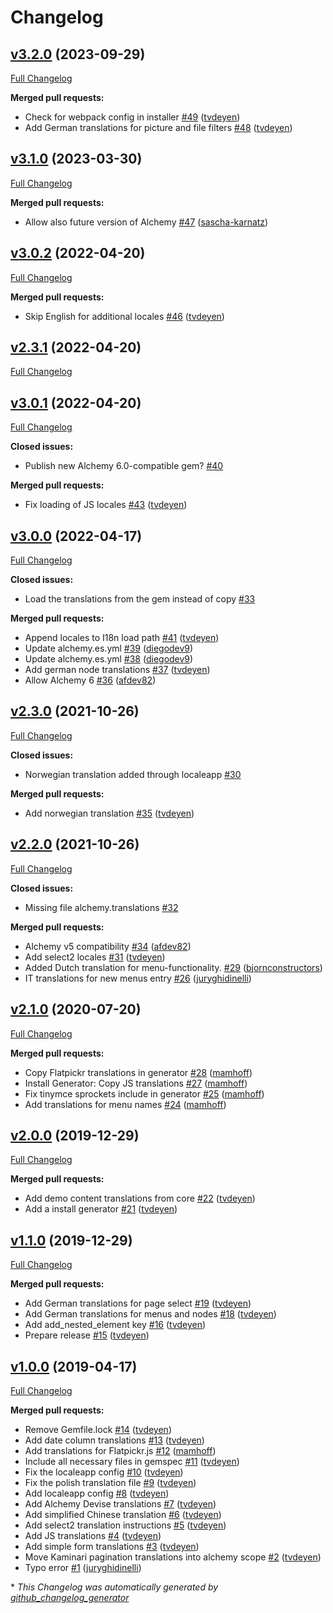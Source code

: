 # Changelog

## [v3.2.0](https://github.com/AlchemyCMS/alchemy_i18n/tree/v3.2.0) (2023-09-29)

[Full Changelog](https://github.com/AlchemyCMS/alchemy_i18n/compare/v3.1.0...v3.2.0)

**Merged pull requests:**

- Check for webpack config in installer [\#49](https://github.com/AlchemyCMS/alchemy_i18n/pull/49) ([tvdeyen](https://github.com/tvdeyen))
- Add German translations for picture and file filters [\#48](https://github.com/AlchemyCMS/alchemy_i18n/pull/48) ([tvdeyen](https://github.com/tvdeyen))

## [v3.1.0](https://github.com/AlchemyCMS/alchemy_i18n/tree/v3.1.0) (2023-03-30)

[Full Changelog](https://github.com/AlchemyCMS/alchemy_i18n/compare/v3.0.2...v3.1.0)

**Merged pull requests:**

- Allow also future version of Alchemy [\#47](https://github.com/AlchemyCMS/alchemy_i18n/pull/47) ([sascha-karnatz](https://github.com/sascha-karnatz))

## [v3.0.2](https://github.com/AlchemyCMS/alchemy_i18n/tree/v3.0.2) (2022-04-20)

[Full Changelog](https://github.com/AlchemyCMS/alchemy_i18n/compare/v2.3.1...v3.0.2)

**Merged pull requests:**

- Skip English for additional locales [\#46](https://github.com/AlchemyCMS/alchemy_i18n/pull/46) ([tvdeyen](https://github.com/tvdeyen))

## [v2.3.1](https://github.com/AlchemyCMS/alchemy_i18n/tree/v2.3.1) (2022-04-20)

[Full Changelog](https://github.com/AlchemyCMS/alchemy_i18n/compare/v3.0.1...v2.3.1)

## [v3.0.1](https://github.com/AlchemyCMS/alchemy_i18n/tree/v3.0.1) (2022-04-20)

[Full Changelog](https://github.com/AlchemyCMS/alchemy_i18n/compare/v3.0.0...v3.0.1)

**Closed issues:**

- Publish new Alchemy 6.0-compatible gem? [\#40](https://github.com/AlchemyCMS/alchemy_i18n/issues/40)

**Merged pull requests:**

- Fix loading of JS locales [\#43](https://github.com/AlchemyCMS/alchemy_i18n/pull/43) ([tvdeyen](https://github.com/tvdeyen))

## [v3.0.0](https://github.com/AlchemyCMS/alchemy_i18n/tree/v3.0.0) (2022-04-17)

[Full Changelog](https://github.com/AlchemyCMS/alchemy_i18n/compare/v2.3.0...v3.0.0)

**Closed issues:**

- Load the translations from the gem instead of copy [\#33](https://github.com/AlchemyCMS/alchemy_i18n/issues/33)

**Merged pull requests:**

- Append locales to I18n load path [\#41](https://github.com/AlchemyCMS/alchemy_i18n/pull/41) ([tvdeyen](https://github.com/tvdeyen))
- Update alchemy.es.yml [\#39](https://github.com/AlchemyCMS/alchemy_i18n/pull/39) ([diegodev9](https://github.com/diegodev9))
- Update alchemy.es.yml [\#38](https://github.com/AlchemyCMS/alchemy_i18n/pull/38) ([diegodev9](https://github.com/diegodev9))
- Add german node translations [\#37](https://github.com/AlchemyCMS/alchemy_i18n/pull/37) ([tvdeyen](https://github.com/tvdeyen))
- Allow Alchemy 6 [\#36](https://github.com/AlchemyCMS/alchemy_i18n/pull/36) ([afdev82](https://github.com/afdev82))

## [v2.3.0](https://github.com/AlchemyCMS/alchemy_i18n/tree/v2.3.0) (2021-10-26)

[Full Changelog](https://github.com/AlchemyCMS/alchemy_i18n/compare/v2.2.0...v2.3.0)

**Closed issues:**

- Norwegian translation added through localeapp [\#30](https://github.com/AlchemyCMS/alchemy_i18n/issues/30)

**Merged pull requests:**

- Add norwegian translation [\#35](https://github.com/AlchemyCMS/alchemy_i18n/pull/35) ([tvdeyen](https://github.com/tvdeyen))

## [v2.2.0](https://github.com/AlchemyCMS/alchemy_i18n/tree/v2.2.0) (2021-10-26)

[Full Changelog](https://github.com/AlchemyCMS/alchemy_i18n/compare/v2.1.0...v2.2.0)

**Closed issues:**

- Missing file alchemy.translations [\#32](https://github.com/AlchemyCMS/alchemy_i18n/issues/32)

**Merged pull requests:**

- Alchemy v5 compatibility [\#34](https://github.com/AlchemyCMS/alchemy_i18n/pull/34) ([afdev82](https://github.com/afdev82))
- Add select2 locales [\#31](https://github.com/AlchemyCMS/alchemy_i18n/pull/31) ([tvdeyen](https://github.com/tvdeyen))
- Added Dutch translation for menu-functionality. [\#29](https://github.com/AlchemyCMS/alchemy_i18n/pull/29) ([bjornconstructors](https://github.com/bjornconstructors))
- IT translations for new menus entry [\#26](https://github.com/AlchemyCMS/alchemy_i18n/pull/26) ([juryghidinelli](https://github.com/juryghidinelli))

## [v2.1.0](https://github.com/AlchemyCMS/alchemy_i18n/tree/v2.1.0) (2020-07-20)

[Full Changelog](https://github.com/AlchemyCMS/alchemy_i18n/compare/v2.0.0...v2.1.0)

**Merged pull requests:**

- Copy Flatpickr translations in generator [\#28](https://github.com/AlchemyCMS/alchemy_i18n/pull/28) ([mamhoff](https://github.com/mamhoff))
- Install Generator: Copy JS translations [\#27](https://github.com/AlchemyCMS/alchemy_i18n/pull/27) ([mamhoff](https://github.com/mamhoff))
- Fix tinymce sprockets include in generator [\#25](https://github.com/AlchemyCMS/alchemy_i18n/pull/25) ([mamhoff](https://github.com/mamhoff))
- Add translations for menu names [\#24](https://github.com/AlchemyCMS/alchemy_i18n/pull/24) ([mamhoff](https://github.com/mamhoff))

## [v2.0.0](https://github.com/AlchemyCMS/alchemy_i18n/tree/v2.0.0) (2019-12-29)

[Full Changelog](https://github.com/AlchemyCMS/alchemy_i18n/compare/v1.1.0...v2.0.0)

**Merged pull requests:**

- Add demo content translations from core [\#22](https://github.com/AlchemyCMS/alchemy_i18n/pull/22) ([tvdeyen](https://github.com/tvdeyen))
- Add a install generator [\#21](https://github.com/AlchemyCMS/alchemy_i18n/pull/21) ([tvdeyen](https://github.com/tvdeyen))

## [v1.1.0](https://github.com/AlchemyCMS/alchemy_i18n/tree/v1.1.0) (2019-12-29)

[Full Changelog](https://github.com/AlchemyCMS/alchemy_i18n/compare/v1.0.0...v1.1.0)

**Merged pull requests:**

- Add German translations for page select [\#19](https://github.com/AlchemyCMS/alchemy_i18n/pull/19) ([tvdeyen](https://github.com/tvdeyen))
- Add German translations for menus and nodes [\#18](https://github.com/AlchemyCMS/alchemy_i18n/pull/18) ([tvdeyen](https://github.com/tvdeyen))
- Add add\_nested\_element key [\#16](https://github.com/AlchemyCMS/alchemy_i18n/pull/16) ([tvdeyen](https://github.com/tvdeyen))
- Prepare release [\#15](https://github.com/AlchemyCMS/alchemy_i18n/pull/15) ([tvdeyen](https://github.com/tvdeyen))

## [v1.0.0](https://github.com/AlchemyCMS/alchemy_i18n/tree/v1.0.0) (2019-04-17)

[Full Changelog](https://github.com/AlchemyCMS/alchemy_i18n/compare/e1a898c9fcdd2865f5a1c0510f8f96f5f03d734c...v1.0.0)

**Merged pull requests:**

- Remove Gemfile.lock [\#14](https://github.com/AlchemyCMS/alchemy_i18n/pull/14) ([tvdeyen](https://github.com/tvdeyen))
- Add date column translations [\#13](https://github.com/AlchemyCMS/alchemy_i18n/pull/13) ([tvdeyen](https://github.com/tvdeyen))
- Add translations for Flatpickr.js [\#12](https://github.com/AlchemyCMS/alchemy_i18n/pull/12) ([mamhoff](https://github.com/mamhoff))
- Include all necessary files in gemspec [\#11](https://github.com/AlchemyCMS/alchemy_i18n/pull/11) ([tvdeyen](https://github.com/tvdeyen))
- Fix the localeapp config [\#10](https://github.com/AlchemyCMS/alchemy_i18n/pull/10) ([tvdeyen](https://github.com/tvdeyen))
- Fix the polish translation file [\#9](https://github.com/AlchemyCMS/alchemy_i18n/pull/9) ([tvdeyen](https://github.com/tvdeyen))
- Add localeapp config [\#8](https://github.com/AlchemyCMS/alchemy_i18n/pull/8) ([tvdeyen](https://github.com/tvdeyen))
- Add Alchemy Devise translations [\#7](https://github.com/AlchemyCMS/alchemy_i18n/pull/7) ([tvdeyen](https://github.com/tvdeyen))
- Add simplified Chinese translation [\#6](https://github.com/AlchemyCMS/alchemy_i18n/pull/6) ([tvdeyen](https://github.com/tvdeyen))
- Add select2 translation instructions [\#5](https://github.com/AlchemyCMS/alchemy_i18n/pull/5) ([tvdeyen](https://github.com/tvdeyen))
- Add JS translations [\#4](https://github.com/AlchemyCMS/alchemy_i18n/pull/4) ([tvdeyen](https://github.com/tvdeyen))
- Add simple form translations [\#3](https://github.com/AlchemyCMS/alchemy_i18n/pull/3) ([tvdeyen](https://github.com/tvdeyen))
- Move Kaminari pagination translations into alchemy scope [\#2](https://github.com/AlchemyCMS/alchemy_i18n/pull/2) ([tvdeyen](https://github.com/tvdeyen))
- Typo error [\#1](https://github.com/AlchemyCMS/alchemy_i18n/pull/1) ([juryghidinelli](https://github.com/juryghidinelli))



\* *This Changelog was automatically generated by [github_changelog_generator](https://github.com/github-changelog-generator/github-changelog-generator)*
